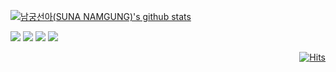 <div align="left">
<div>
  
  [![남궁선아(SUNA NAMGUNG)'s github stats](https://github-readme-stats.vercel.app/api?username=sunaaank)](https://github.com/anuraghazra/github-readme-stats)

</div>

<div align="left">
      <img src="https://img.shields.io/badge/React-blue?style=flat-square&logo=React"/></a>
      <img src="https://img.shields.io/badge/JavaScript-ffa500?style=flat-square&logo=JavaScript"/></a>
      <img src="https://img.shields.io/badge/CSS-blue?style=flat-square&logo=CSS3"/></a>
      <img src="https://img.shields.io/badge/HTML-tomato?style=flat-square&logo=HTML5"/></a>
      <br />
</div>
<div align="right">  
  
  [![Hits](https://hits.seeyoufarm.com/api/count/incr/badge.svg?url=https%3A%2F%2Fgithub.com%2Fsunaaank&count_bg=%23FF5656&title_bg=%23282828&icon=github.svg&icon_color=%23FFFFFF&title=hits&edge_flat=true)](https://hits.seeyoufarm.com)
  
</div>
